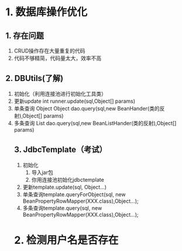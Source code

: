 # 1. 数据库操作优化
## 1. 存在问题
1. CRUD操作存在大量重复的代码
2. 代码不够精简，代码量太大，效率不高
## 2. DBUtils(了解)
1. 初始化（利用连接池进行初始化工具类）
2. 更新update     int runner.update(sql,Object[] params)
3. 单条查询 Object  Object dao.query(sql,new BeanHander(类的反射),Object[] params)
4. 多条查询 List<Object> dao.query(sql,new BeanListHander(类的反射),Object[] params)
## 3. JdbcTemplate（考试）
1. 初始化
	1. 导入jar包
	2. 你用连接池初始化jdbctemplate
2. 更新template.update(sql, Object...)
3. 单条查询template.queryForObject(sql, new BeanPropertyRowMapper<XXX>(XXX.class),Object...);
4. 多条查询template.query(sql, new BeanPropertyRowMapper<XXX>(XXX.class),Object...);

# 2. 检测用户名是否存在